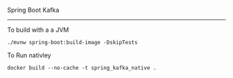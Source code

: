 Spring Boot Kafka

---

To build with a a JVM 

    ./mvnw spring-boot:build-image -DskipTests

To Run nativley

    docker build --no-cache -t spring_kafka_native .
